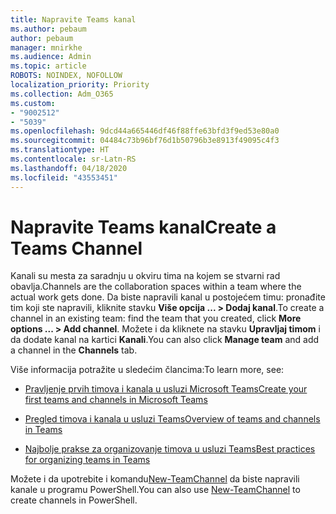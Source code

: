 ```yaml
---
title: Napravite Teams kanal
ms.author: pebaum
author: pebaum
manager: mnirkhe
ms.audience: Admin
ms.topic: article
ROBOTS: NOINDEX, NOFOLLOW
localization_priority: Priority
ms.collection: Adm_O365
ms.custom:
- "9002512"
- "5039"
ms.openlocfilehash: 9dcd44a665446df46f88ffe63bfd3f9ed53e80a0
ms.sourcegitcommit: 04484c73b96bf76d1b50796b3e8913f49095c4f3
ms.translationtype: HT
ms.contentlocale: sr-Latn-RS
ms.lasthandoff: 04/18/2020
ms.locfileid: "43553451"
---
```

# <a name="create-a-teams-channel"></a><span data-ttu-id="cffef-102">Napravite Teams kanal</span><span class="sxs-lookup"><span data-stu-id="cffef-102">Create a Teams Channel</span></span>

<span data-ttu-id="cffef-103">Kanali su mesta za saradnju u okviru tima na kojem se stvarni rad obavlja.</span><span class="sxs-lookup"><span data-stu-id="cffef-103">Channels are the collaboration spaces within a team where the actual work gets done.</span></span> <span data-ttu-id="cffef-104">Da biste napravili kanal u postojećem timu: pronađite tim koji ste napravili, kliknite stavku **Više opcija ... > Dodaj kanal**.</span><span class="sxs-lookup"><span data-stu-id="cffef-104">To create a channel in an existing team: find the team that you created, click **More options ... > Add channel**.</span></span> <span data-ttu-id="cffef-105">Možete i da kliknete na stavku **Upravljaj timom** i da dodate kanal na kartici **Kanali**.</span><span class="sxs-lookup"><span data-stu-id="cffef-105">You can also click **Manage team** and add a channel in the **Channels** tab.</span></span>

<span data-ttu-id="cffef-106">Više informacija potražite u sledećim člancima:</span><span class="sxs-lookup"><span data-stu-id="cffef-106">To learn more, see:</span></span>

- [<span data-ttu-id="cffef-107">Pravljenje prvih timova i kanala u usluzi Microsoft Teams</span><span class="sxs-lookup"><span data-stu-id="cffef-107">Create your first teams and channels in Microsoft Teams</span></span>](https://docs.microsoft.com/MicrosoftTeams/get-started-with-teams-create-your-first-teams-and-channels)

- [<span data-ttu-id="cffef-108">Pregled timova i kanala u usluzi Teams</span><span class="sxs-lookup"><span data-stu-id="cffef-108">Overview of teams and channels in Teams</span></span>](https://docs.microsoft.com/microsoftteams/teams-channels-overview)

- [<span data-ttu-id="cffef-109">Najbolje prakse za organizovanje timova u usluzi Teams</span><span class="sxs-lookup"><span data-stu-id="cffef-109">Best practices for organizing teams in Teams</span></span>](https://docs.microsoft.com/MicrosoftTeams/best-practices-organizing)

<span data-ttu-id="cffef-110">Možete i da upotrebite i komandu[New-TeamChannel](https://docs.microsoft.com/powershell/module/teams/new-teamchannel?view=teams-ps) da biste napravili kanale u programu PowerShell.</span><span class="sxs-lookup"><span data-stu-id="cffef-110">You can also use [New-TeamChannel](https://docs.microsoft.com/powershell/module/teams/new-teamchannel?view=teams-ps) to create channels in PowerShell.</span></span> 
